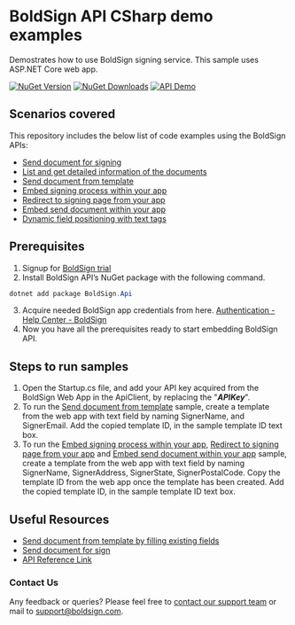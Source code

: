 # BoldSign API CSharp demo examples
Demostrates how to use BoldSign signing service. This sample uses ASP.NET Core web app.

[![NuGet Version][nuget badge]][nuget link]
[![NuGet Downloads][nuget downloads badge]][nuget downloads link]
[![API Demo][api demo badge]][api demo link]

## Scenarios covered

This repository includes the below list of code examples using the BoldSign APIs:

- [Send document for signing](/BoldSignDemos/Pages/CreateDocument/)
- [List and get detailed information of the documents](/BoldSignDemos/Pages/ListDocument/)
- [Send document from template](/BoldSignDemos/Pages/TemplateDocument/)
- [Embed signing process within your app](/BoldSignDemos/Pages/EmbeddedSign/)
- [Redirect to signing page from your app](/BoldSignDemos/Pages/EmbeddedSignWithForm/)
- [Embed send document within your app](/BoldSignDemos/Pages/EmbeddedSample/)
- [Dynamic field positioning with text tags](/BoldSignDemos/Pages/TextTags/)

## Prerequisites
1.	Signup for [BoldSign trial](https://account.boldsign.com/signup?planId=101)
2.	Install BoldSign API’s NuGet package with the following command.

```csharp
dotnet add package BoldSign.Api
```
3.	Acquire needed BoldSign app credentials from here. [Authentication - Help Center - BoldSign](https://www.boldsign.com/help/api/general/authentication/#basic-authentication)
4.	Now you have all the prerequisites ready to start embedding BoldSign API.


## Steps to run samples

1. Open the Startup.cs file, and add your API key acquired from the BoldSign Web App in the ApiClient, by replacing the "***APIKey***". 
2. To run the [Send document from template](/BoldSignDemos/Pages/TemplateDocument/) sample, create a template from the web app with text field by naming SignerName, and SignerEmail. Add the copied template ID, in the sample template ID text box. 
3. To run the [Embed signing process within your app](/BoldSignDemos/Pages/EmbeddedSign/), [Redirect to signing page from your app](/BoldSignDemos/Pages/EmbeddedSignWithForm/) and [Embed send document within your app](/BoldSignDemos/Pages/EmbeddedSample/) sample, create a template from the web app with text field by naming SignerName, SignerAddress, SignerState, SignerPostalCode. Copy the template ID from the web app once the template has been created. Add the copied template ID, in the sample template ID text box. 

## Useful Resources
- [Send document from template by filling existing fields](https://www.boldsign.com/help/api/template/send-document-to-sign-using-template/#send-document-from-template-by-filling-existing-fields)
- [Send document for sign](https://www.boldsign.com/help/api/document/send-document-for-sign/)
- [API Reference Link](https://api.boldsign.com/swagger/index.html)

### Contact Us
Any feedback or queries? Please feel free to [contact our support team](https://www.boldsign.com/contact-us/) or mail to support@boldsign.com.

[api demo link]: https://www.boldsign.com/api-demo/
[api demo badge]: https://img.shields.io/badge/-API%20Demo-blue

[nuget link]: https://www.nuget.org/packages/BoldSign.Api/
[nuget badge]: https://img.shields.io/badge/nuget-v2.0.6-orange

[nuget downloads link]: https://www.nuget.org/packages/BoldSign.Api/
[nuget downloads badge]: https://img.shields.io/badge/downloads-2.5k%2B-brightgreen
